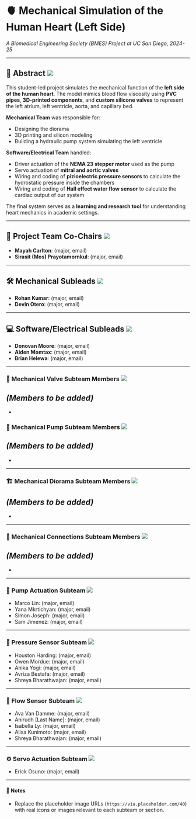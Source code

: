 # 🫀 Mechanical Simulation of the Human Heart (Left Side)
*A Biomedical Engineering Society (BMES) Project at UC San Diego, 2024-25*

---

## 📄 Abstract ![](https://via.placeholder.com/40)
This student-led project simulates the mechanical function of the **left side of the human heart**. The model mimics blood flow viscosity using **PVC pipes**, **3D-printed components**, and **custom silicone valves** to represent the left atrium, left ventricle, aorta, and capillary bed.

**Mechanical Team** was responsible for:
- Designing the diorama
- 3D printing and silicon modeling
- Building a hydraulic pump system simulating the left ventricle

**Software/Electrical Team** handled:
- Driver actuation of the **NEMA 23 stepper motor** used as the pump
- Servo actuation of **mitral and aortic valves** 
- Wiring and coding of **pizioelectric pressure sensors** to calculate the hydrostatic pressure inside the chambers
- Wiring and coding of **Hall effect water flow sensor** to calculate the cardiac output of our system

The final system serves as a **learning and research tool** for understanding heart mechanics in academic settings.

---

## 👥 Project Team Co-Chairs ![](https://via.placeholder.com/40)
- **Mayah Carlton**: (major, email)
- **Sirasit (Mos) Prayotamornkul**: (major, email)

---

## 🛠 Mechanical Subleads ![](https://via.placeholder.com/40)
- **Rohan Kumar**: (major, email)
- **Devin Otero**: (major, email)

---

## 💻 Software/Electrical Subleads ![](https://via.placeholder.com/40)
- **Donovan Moore**: (major, email)
- **Aiden Momtax**: (major, email)
- **Brian Helewa**: (major, email)

---

### 🧪 Mechanical Valve Subteam Members ![](https://via.placeholder.com/40)
*(Members to be added)*
-
-


### 🔁 Mechanical Pump Subteam Members ![](https://via.placeholder.com/40)
*(Members to be added)*
-
-


---

### 🏗 Mechanical Diorama Subteam Members ![](https://via.placeholder.com/40)
*(Members to be added)*
-
-


---

### 🔗 Mechanical Connections Subteam Members ![](https://via.placeholder.com/40)
*(Members to be added)*
-
-

---

### 🚿 Pump Actuation Subteam ![](https://via.placeholder.com/40)
- Marco Lin: (major, email)
- Yana Mkrtichyan: (major, email)
- Simon Joseph: (major, email)  
- Sam Jimenez: (major, email)

---

### 🔬 Pressure Sensor Subteam ![](https://via.placeholder.com/40)
- Houston Harding: (major, email)  
- Owen Mordue: (major, email)  
- Anika Yogi: (major, email)  
- Avriza Bestafa: (major, email)  
- Shreya Bharathwajan: (major, email)

---

### 🌊 Flow Sensor Subteam ![](https://via.placeholder.com/40)
- Ava Van Damme: (major, email)
- Anirudh [Last Name]: (major, email) 
- Isabella Ly: (major, email)  
- Alisa Kunimoto: (major, email) 
- Shreya Bharathwajan: (major, email)

---

### ⚙ Servo Actuation Subteam ![](https://via.placeholder.com/40)
- Erick Osuno: (major, email)

---

#### 📝 Notes
- Replace the placeholder image URLs (`https://via.placeholder.com/40`) with real icons or images relevant to each subteam or section.
